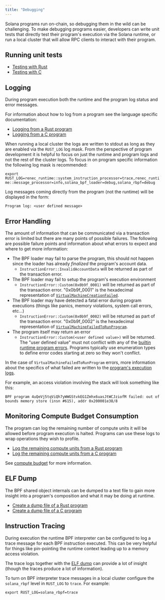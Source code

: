 ```yaml
---
title: "Debugging"
---
```


Solana programs run on-chain, so debugging them in the wild can be challenging.
To make debugging programs easier, developers can write unit tests that directly
test their program's execution via the Solana runtime, or run a local cluster
that will allow RPC clients to interact with their program.

## Running unit tests

- [Testing with Rust](developing-rust.md#how-to-test)
- [Testing with C](developing-c.md#how-to-test)

## Logging

During program execution both the runtime and the program log status and error
messages.

For information about how to log from a program see the language specific
documentation:

- [Logging from a Rust program](developing-rust.md#logging)
- [Logging from a C program](developing-c.md#logging)

When running a local cluster the logs are written to stdout as long as they are
enabled via the `RUST_LOG` log mask. From the perspective of program
development it is helpful to focus on just the runtime and program logs and not
the rest of the cluster logs. To focus in on program specific information the
following log mask is recommended:

`export RUST_LOG=renec_runtime::system_instruction_processor=trace,renec_runtime::message_processor=info,solana_bpf_loader=debug,solana_rbpf=debug`

Log messages coming directly from the program (not the runtime) will be
displayed in the form:

`Program log: <user defined message>`

## Error Handling

The amount of information that can be communicated via a transaction error is
limited but there are many points of possible failures. The following are
possible failure points and information about what errors to expect and where to
get more information:

- The BPF loader may fail to parse the program, this should not happen since the
  loader has already _finalized_ the program's account data.
  - `InstructionError::InvalidAccountData` will be returned as part of the
    transaction error.
- The BPF loader may fail to setup the program's execution environment
  - `InstructionError::Custom(0x0b9f_0001)` will be returned as part of the
    transaction error. "0x0b9f_0001" is the hexadecimal representation of
    [`VirtualMachineCreationFailed`](https://github.com/solana-labs/solana/blob/bc7133d7526a041d1aaee807b80922baa89b6f90/programs/bpf_loader/src/lib.rs#L44).
- The BPF loader may have detected a fatal error during program executions
  (things like panics, memory violations, system call errors, etc...)
  - `InstructionError::Custom(0x0b9f_0002)` will be returned as part of the
    transaction error. "0x0b9f_0002" is the hexadecimal representation of
    [`VirtualMachineFailedToRunProgram`](https://github.com/solana-labs/solana/blob/bc7133d7526a041d1aaee807b80922baa89b6f90/programs/bpf_loader/src/lib.rs#L46).
- The program itself may return an error
  - `InstructionError::Custom(<user defined value>)` will be returned. The
    "user defined value" must not conflict with any of the [builtin runtime
    program
    errors](https://github.com/solana-labs/solana/blob/bc7133d7526a041d1aaee807b80922baa89b6f90/sdk/program/src/program_error.rs#L87).
    Programs typically use enumeration types to define error codes starting at
    zero so they won't conflict.

In the case of `VirtualMachineFailedToRunProgram` errors, more information about
the specifics of what failed are written to the [program's execution
logs](debugging.md#logging).

For example, an access violation involving the stack will look something like
this:

`BPF program 4uQeVj5tqViQh7yWWGStvkEG1Zmhx6uasJtWCJziofM failed: out of bounds memory store (insn #615), addr 0x200001e38/8`

## Monitoring Compute Budget Consumption

The program can log the remaining number of compute units it will be allowed
before program execution is halted. Programs can use these logs to wrap
operations they wish to profile.

- [Log the remaining compute units from a Rust
  program](developing-rust.md#compute-budget)
- [Log the remaining compute units from a C
  program](developing-c.md#compute-budget)

See [compute budget](developing/programming-model/runtime.md#compute-budget)
for more information.

## ELF Dump

The BPF shared object internals can be dumped to a text file to gain more
insight into a program's composition and what it may be doing at runtime.

- [Create a dump file of a Rust program](developing-rust.md#elf-dump)
- [Create a dump file of a C program](developing-c.md#elf-dump)

## Instruction Tracing

During execution the runtime BPF interpreter can be configured to log a trace
message for each BPF instruction executed. This can be very helpful for things
like pin-pointing the runtime context leading up to a memory access violation.

The trace logs together with the [ELF dump](#elf-dump) can provide a lot of
insight (though the traces produce a lot of information).

To turn on BPF interpreter trace messages in a local cluster configure the
`solana_rbpf` level in `RUST_LOG` to `trace`. For example:

`export RUST_LOG=solana_rbpf=trace`
